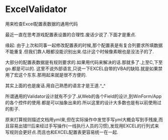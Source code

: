 # ExcelValidator
用来检查Excel配置表数据的通用代码

最近一直在思考游戏配置表设置的合理性.废话少说了.下面才是重点.

缘起:
由于上次和同事一起修改配置表的时候,那个配置表是有复合列要求所填数据不能重复.但我们靠人眼都没能识别出来.估计这个时候像素眼也是没法子的了.

大部分的配置表数据是有规则要求的.如果用代码来解决的话.那就多了.上至C,下至go.都是可以的.
这里不说外部语言,只说一下EXCEL自带的VBA的缺陷.就是如果禁用了宏这个东东.那用起来就是很不方便的.

其实上面的也是废话.用自己熟悉的语言才是王道.^_^

所谓通用的Validator设计就有不少了.从Web的各个Field的设计,到WinForm/App的各个控件的使用.都是可以抽象出来的.所以这里的设计大多数也是有以前使用过的影子.

原来打算规则描述文档用yml来,但在实际操作中发觉手写yml大概会写到手残废,而且容易出错!!!后来经过手写操作(一线执行人员的习惯),发现用EXCEL的行列式来写规则会更好点.而且也和EXCEL配置表更容易统一在一起.

